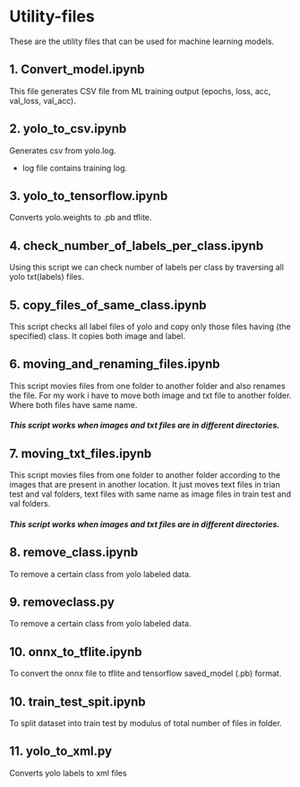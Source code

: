 # Utility-files
These are the utility files that can be used for machine learning models.

## 1. Convert_model.ipynb
This file generates CSV file from ML training output (epochs, loss, acc, val_loss, val_acc).

## 2. yolo_to_csv.ipynb
Generates csv from yolo.log.
* log file contains training log.

## 3. yolo_to_tensorflow.ipynb
Converts yolo.weights to .pb and tflite.

## 4. check_number_of_labels_per_class.ipynb
Using this script we can check number of labels per class by traversing all yolo txt(labels) files.

## 5. copy_files_of_same_class.ipynb
This script checks all label files of yolo and copy only those files having (the specified) class. It copies both image and label.

## 6. moving_and_renaming_files.ipynb
This script movies files from one folder to another folder and also renames the file.
For my work i have to move both image and txt file to another folder. 
Where both files have same name.
##### This script works when images and txt files are in different directories.

## 7. moving_txt_files.ipynb
This script movies files from one folder to another folder according to the images that are present in another location.
It just moves text files in trian test and val folders, text files with same name as image files in train test and val folders.
##### This script works when images and txt files are in different directories.

## 8. remove_class.ipynb
To remove a certain class from yolo labeled data.

## 9. removeclass.py
To remove a certain class from yolo labeled data.

## 10. onnx_to_tflite.ipynb
To convert the onnx file to tflite and tensorflow saved_model (.pb) format.

## 10. train_test_spit.ipynb
To split dataset into train test by modulus of total number of files in folder.

## 11. yolo_to_xml.py
Converts yolo labels to xml files

